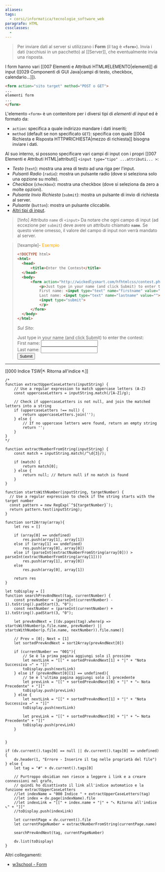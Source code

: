 ```yaml
---
aliases: 
tags:
  - corsi/informatica/tecnologie_software_web
paragrafo: HTML
cssclasses:
  - 
---
```

>Per inviare dati al server si utilizzano i **Form** (il tag è **`<form>`**). Invia i dati (racchiusi in un pacchetto) al [[Server]], che eventualmente invia una risposta.

I form hanno vari [[007 Elementi e Attributi HTML#ELEMENTO|elementi]] di input ([[029 Componenti di GUI Java|campi di testo, checkbox, calendario...]]). 

```HTML
<form action="sito target" method="POST o GET">  
...  
elementi form  
...  
</form>
```

L'elemento `<form>` è un contenitore per i diversi tipi di *elementi di input* ed è formato da:
- `action`: specifica a quale indirizzo mandare i dati inseriti;
- `method` (default se non specificato `GET`): specifica con quale [[004 Richiesta e Risposta HTTP#RICHIESTA|mezzo di richiesta]] bisogna inviare i dati.

Al suo interno, si possono specificare vari campi di input con i propri [[007 Elementi e Attributi HTML|attributi]] `<input type="tipo" ...attributi... >`:
- *Testo* (`text`): mostra una area di testo ad una riga per l'input. 
- *Pulsanti Radio* (`radio`): mostra un pulsante radio (dove si seleziona solo una opzione su molte).
- *Checkbox* (`checkbox`): mostra una checkbox (dove si seleziona da zero a molte opzioni).
- *Pulsante Invio Richiesta* (`submit`): mostra un pulsante di invio di richiesta al server.
- *Pulsante* (`button`): mostra un pulsante cliccabile.
- [Altri tipi di input](https://www.w3schools.com/html/html_form_input_types.asp).

> [!info] Attributo `name` di `<input>`
> Da notare che ogni campo di input (ad eccezione per `submit`) deve avere un attributo chiamato **`name`**. Se questo viene omesso, il valore del campo di input non verrà mandato al server.

> [!example]- <font color="orange">Esempio</font>
>```HTML
><!DOCTYPE html>
><html>
>	<head>
>		<title>Enter the Contest</title>
>	</head>
>	<body>
>		<form action="http://wickedlysmart.com/hfhtmlcss/contest.php" method="POST">
>			<p>Just type in your name (and click Submit) to enter the contest:</br>
>			First name: <input type="text" name="firstname" value=""></br>
>			Last name: <input type="text" name="lastname" value=""></br>
>			<input type="submit">
>			</p>
>		</form>
>	</body>
></html>
>```
> *Sul Sito*:
><form action="http://wickedlysmart.com/hfhtmlcss/contest.php" method="POST">
><p>Just type in your name (and click Submit) to enter the contest:</br>
>First name: <input type="text" name="firstname" value=""></br>
>Last name: <input type="text" name="lastname" value=""></br>
><input type="submit">

___
[[000 Indice TSW|↖ Ritorna all'indice ↖]]

```dataviewjs
/*
function extractUpperCaseLetters(inputString) {
	// Use a regular expression to match uppercase letters (A-Z)
	const uppercaseLetters = inputString.match(/[A-Z]/g);
	
	// Check if uppercaseLetters is not null, and join the matched letters into a string
	if (uppercaseLetters !== null) {
		return uppercaseLetters.join('');
	} else {
	    // If no uppercase letters were found, return an empty string
	    return '';
	}
}
*/

function extractNumberFromString(inputString) {
	const match = inputString.match(/^\d{3}/);
	
	if (match) {
		return match[0];
	} else {
		return null; // Return null if no match is found
	}
}

function startsWithNumber(inputString, targetNumber) {
  // Use a regular expression to check if the string starts with the target number
  const pattern = new RegExp(`^${targetNumber}`);
  return pattern.test(inputString);
}

function sort2Array(array){
	let res = []
	
	if (array[0] == undefined)
		res.push(array[1], array[1])
	else if (array[1] == undefined)
		res.push(array[0], array[0])
	else if (parseInt(extractNumberFromString(array[0])) > parseInt(extractNumberFromString(array[1])))
		res.push(array[1], array[0])
	else
		res.push(array[0], array[1])
	
	return res
}

let toDisplay = []
function searchPrevAndNext(tag, currentNumber) {
	const prevNumber = (parseInt(currentNumber) - 1).toString().padStart(3, "0");
	const nextNumber = (parseInt(currentNumber) + 1).toString().padStart(3, "0");
	
	let prevAndNext = [(dv.pages(tag).where(p => startsWithNumber(p.file.name, prevNumber) || startsWithNumber(p.file.name, nextNumber)).file.name)]
	
	// Prev = [0]; Next = [1]
	let sortedPrevAndNext = sort2Array(prevAndNext[0])
	
	if (currentNumber == "001"){ 
		// Se è la prima pagina aggiungi solo il prossimo
		let nextLink = "[[" + sortedPrevAndNext[1] + "|" + "Nota Successiva →" + "]]"
		toDisplay.push(nextLink)
	} else if (prevAndNext[0][1] == undefined){
		// Se è l'ultima pagina aggiungi solo il precedente
		let prevLink = "[[" + sortedPrevAndNext[0] + "|" + "← Nota Precedente" + "]]"
		toDisplay.push(prevLink)
	} else {
		let nextLink = "[[" + sortedPrevAndNext[1] + "|" + "Nota Successiva →" + "]]"
		toDisplay.push(nextLink)
		
		let prevLink = "[[" + sortedPrevAndNext[0] + "|" + "← Nota Precedente" + "]]"
		toDisplay.push(prevLink)
	}
	
	
}

if (dv.current().tags[0] == null || dv.current().tags[0] == undefined){
	dv.header(1, "Errore - Inserire il tag nelle proprietà del file")
} else {
	let tag = "#" + dv.current().tags[0]

	// Purtroppo obsidian non riesce a leggere i link e a creare connessioni nel grafo,
	// quindi ho disattivato il link all'indice automatico e la funzione extractUpperCaseLetters
	//let indexName = "000 Indice " + extractUpperCaseLetters(tag)
	//let index = dv.page(indexName).file
	//let indexLink = "[[" + index.name + "|" + "↖ Ritorna all'indice ↖" + "]]"
	//toDisplay.push(indexLink)
	
	let currentPage = dv.current().file
	let currentPageNumber = extractNumberFromString(currentPage.name)
	
	searchPrevAndNext(tag, currentPageNumber)
	
	dv.list(toDisplay)
}
```

Altri collegamenti: 
- [w3school - Form](https://www.w3schools.com/html/html_forms.asp)